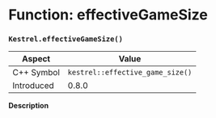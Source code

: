 
# Function: effectiveGameSize
### `Kestrel.effectiveGameSize()`

| Aspect | Value |
| --- | --- |
| C++ Symbol | `kestrel::effective_game_size()` |
| Introduced | 0.8.0 |

**Description**


